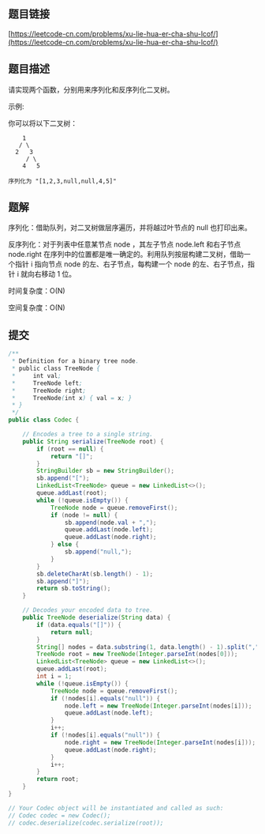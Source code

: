 ## 题目链接

[https://leetcode-cn.com/problems/xu-lie-hua-er-cha-shu-lcof/](https://leetcode-cn.com/problems/xu-lie-hua-er-cha-shu-lcof/)

## 题目描述

请实现两个函数，分别用来序列化和反序列化二叉树。

示例: 

你可以将以下二叉树：

```
    1
   / \
  2   3
     / \
    4   5

序列化为 "[1,2,3,null,null,4,5]"
```

## 题解

序列化：借助队列，对二叉树做层序遍历，并将越过叶节点的 null 也打印出来。

反序列化：对于列表中任意某节点 node ，其左子节点 node.left 和右子节点 node.right 在序列中的位置都是唯一确定的。利用队列按层构建二叉树，借助一个指针 i 指向节点 node 的左、右子节点，每构建一个 node 的左、右子节点，指针 i 就向右移动 1 位。

时间复杂度：O(N)

空间复杂度：O(N)

## 提交

```java
/**
 * Definition for a binary tree node.
 * public class TreeNode {
 *     int val;
 *     TreeNode left;
 *     TreeNode right;
 *     TreeNode(int x) { val = x; }
 * }
 */
public class Codec {

    // Encodes a tree to a single string.
    public String serialize(TreeNode root) {
        if (root == null) {
            return "[]";
        }
        StringBuilder sb = new StringBuilder();
        sb.append("[");
        LinkedList<TreeNode> queue = new LinkedList<>();
        queue.addLast(root);
        while (!queue.isEmpty()) {
            TreeNode node = queue.removeFirst();
            if (node != null) {
                sb.append(node.val + ",");
                queue.addLast(node.left);
                queue.addLast(node.right);
            } else {
                sb.append("null,");
            }
        }
        sb.deleteCharAt(sb.length() - 1);
        sb.append("]");
        return sb.toString();
    }

    // Decodes your encoded data to tree.
    public TreeNode deserialize(String data) {
        if (data.equals("[]")) {
            return null;
        }
        String[] nodes = data.substring(1, data.length() - 1).split(",");
        TreeNode root = new TreeNode(Integer.parseInt(nodes[0]));
        LinkedList<TreeNode> queue = new LinkedList<>();
        queue.addLast(root);
        int i = 1;
        while (!queue.isEmpty()) {
            TreeNode node = queue.removeFirst();
            if (!nodes[i].equals("null")) {
                node.left = new TreeNode(Integer.parseInt(nodes[i]));
                queue.addLast(node.left);
            }
            i++;
            if (!nodes[i].equals("null")) {
                node.right = new TreeNode(Integer.parseInt(nodes[i]));
                queue.addLast(node.right);
            }
            i++;
        }
        return root;
    }
}

// Your Codec object will be instantiated and called as such:
// Codec codec = new Codec();
// codec.deserialize(codec.serialize(root));
```